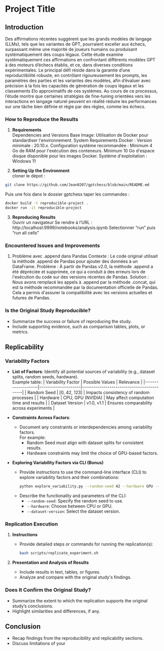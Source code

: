 # Project Title

## Introduction

Des affirmations récentes suggèrent que les grands modèles de langage (LLMs), tels que les variantes de GPT, pourraient exceller aux échecs, surpassant même une majorité de joueurs humains ou produisant systématiquement des coups légaux. Cette étude examine systématiquement ces affirmations en confrontant différents modèles GPT à des moteurs d’échecs établis, et ce, dans diverses conditions expérimentales. Le principal défi réside dans la garantie d’une reproductibilité robuste, en contrôlant rigoureusement les prompts, les paramètres des parties et les variantes des modèles, afin d’évaluer avec précision à la fois les capacités de génération de coups légaux et les classements Elo approximatifs de ces systèmes. Au cours de ce processus, l’étude montre que certaines stratégies de fine-tuning orientées vers les interactions en langage naturel peuvent en réalité réduire les performances sur une tâche bien définie et régie par des règles, comme les échecs.

   ### How to Reproduce the Results
   1. **Requirements**  
   Dependencies and Versions
   Base Image:
   Utilisation de Docker pour standardiser l'environnement.
   System Requirements
   Docker :
   Version minimale : 20.10.x.
   Configuration système recommandée :
   Minimum 4 Go de RAM pour l'exécution des conteneurs.
   Minimum 10 Go d'espace disque disponible pour les images Docker.
   Système d'exploitation :
   Windows 11


2. **Setting Up the Environment**  
cloner le dépot :
```bash
git clone https://github.com/Jean0207/gptchess/blob/main/README.md
 ```
Puis une fois dans le dossier gptchess taper les commandes :
```bash
docker build -t reproducible-project .
docker run -it reproducible-project
```

3. **Reproducing Results**  
   Ouvrir un navigateur
   Se rendre à l’URL : http://localhost:9999/notebooks/analysis.ipynb
   Selectionner “run” puis “run all cells”
    
### Encountered Issues and Improvements
1. Problème avec .append dans Pandas
Contexte : Le code original utilisait la méthode .append de Pandas pour ajouter des données à un DataFrame.
Problème : À partir de Pandas v2.0, la méthode .append a été dépréciée et supprimée, ce qui a conduit à des erreurs lors de l'exécution du code sur des versions récentes de Pandas.
Solution : Nous avons remplacé les appels à .append par la méthode .concat, qui est la méthode recommandée par la documentation officielle de Pandas. Cela a permis d'assurer la compatibilité avec les versions actuelles et futures de Pandas.

### Is the Original Study Reproducible?
- Summarize the success or failure of reproducing the study.
- Include supporting evidence, such as comparison tables, plots, or metrics.

## Replicability

### Variability Factors
- **List of Factors**: Identify all potential sources of variability (e.g., dataset splits, random seeds, hardware).  
  Example table:
  | Variability Factor | Possible Values     | Relevance                                   |
  |--------------------|---------------------|--------------------------------------------|
  | Random Seed        | [0, 42, 123]       | Impacts consistency of random processes    |
  | Hardware           | CPU, GPU (NVIDIA)  | May affect computation time and results    |
  | Dataset Version    | v1.0, v1.1         | Ensures comparability across experiments   |

- **Constraints Across Factors**:  
  - Document any constraints or interdependencies among variability factors.  
    For example:
    - Random Seed must align with dataset splits for consistent results.
    - Hardware constraints may limit the choice of GPU-based factors.

- **Exploring Variability Factors via CLI (Bonus)**  
   - Provide instructions to use the command-line interface (CLI) to explore variability factors and their combinations:  
     ```bash
     python explore_variability.py --random-seed 42 --hardware GPU --dataset-version v1.1
     ```
   - Describe the functionality and parameters of the CLI:
     - `--random-seed`: Specify the random seed to use.
     - `--hardware`: Choose between CPU or GPU.
     - `--dataset-version`: Select the dataset version.


### Replication Execution
1. **Instructions**  
   - Provide detailed steps or commands for running the replication(s):  
     ```bash
     bash scripts/replicate_experiment.sh
     ```

2. **Presentation and Analysis of Results**  
   - Include results in text, tables, or figures.
   - Analyze and compare with the original study's findings.

### Does It Confirm the Original Study?
- Summarize the extent to which the replication supports the original study’s conclusions.
- Highlight similarities and differences, if any.

## Conclusion
- Recap findings from the reproducibility and replicability sections.
- Discuss limitations of your
